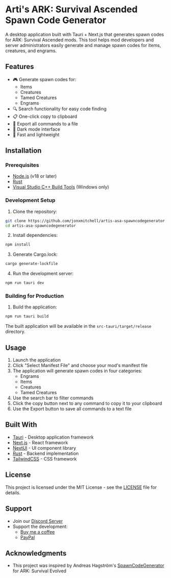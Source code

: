 # Arti's ARK: Survival Ascended Spawn Code Generator

A desktop application built with Tauri + Next.js that generates spawn codes for ARK: Survival Ascended mods. This tool helps mod developers and server administrators easily generate and manage spawn codes for items, creatures, and engrams.

## Features

- 🎮 Generate spawn codes for:
  - Items
  - Creatures
  - Tamed Creatures
  - Engrams
- 🔍 Search functionality for easy code finding
- 📋 One-click copy to clipboard
- 💾 Export all commands to a file
- 🌙 Dark mode interface
- 🚀 Fast and lightweight

## Installation

### Prerequisites

- [Node.js](https://nodejs.org/) (v18 or later)
- [Rust](https://www.rust-lang.org/tools/install)
- [Visual Studio C++ Build Tools](https://visualstudio.microsoft.com/visual-cpp-build-tools/) (Windows only)

### Development Setup

1. Clone the repository:

```bash
git clone https://github.com/jonxmitchell/artis-asa-spawncodegenerator.git
cd artis-asa-spawncodegenerator
```

2. Install dependencies:

```bash
npm install
```

3. Generate Cargo.lock:

```bash
cargo generate-lockfile
```

4. Run the development server:

```bash
npm run tauri dev
```

### Building for Production

1. Build the application:

```bash
npm run tauri build
```

The built application will be available in the `src-tauri/target/release` directory.

## Usage

1. Launch the application
2. Click "Select Manifest File" and choose your mod's manifest file
3. The application will generate spawn codes in four categories:
   - Engrams
   - Items
   - Creatures
   - Tamed Creatures
4. Use the search bar to filter commands
5. Click the copy button next to any command to copy it to your clipboard
6. Use the Export button to save all commands to a text file

## Built With

- [Tauri](https://tauri.app/) - Desktop application framework
- [Next.js](https://nextjs.org/) - React framework
- [NextUI](https://nextui.org/) - UI component library
- [Rust](https://www.rust-lang.org/) - Backend implementation
- [TailwindCSS](https://tailwindcss.com/) - CSS framework

## License

This project is licensed under the MIT License - see the [LICENSE](LICENSE) file for details.

## Support

- Join our [Discord Server](https://discord.gg/sGgerkNSWQ)
- Support the development:
  - [Buy me a coffee](https://ko-fi.com/artiartificial)
  - [PayPal](https://paypal.me/jonlbmitchell)

## Acknowledgments

- This project was inspired by Andreas Hagström's [SpawnCodeGenerator](https://github.com/andreashagstrom/SpawnCodeGenerator) for ARK: Survival Evolved
